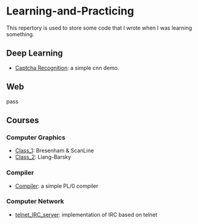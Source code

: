 # Learning-and-Practicing

This repertory is used to store some code that I wrote when I was learning something.

## Deep Learning

- [Captcha Recognition](https://github.com/suxb201/Learning-and-Practicing/tree/master/Deep%20Learning/Captcha%20Recognition): a simple cnn demo.

## Web

pass

## Courses

### Computer Graphics

- [Class_1](https://github.com/suxb201/Learning_and_Practicing/tree/master/Courses/Computer_Graphics/Class_1): Bresenham & ScanLine
- [Class_2](https://github.com/suxb201/Learning_and_Practicing/tree/master/Courses/Computer_Graphics/Class_2): Liang-Barsky

### Compiler
- [Compiler](https://github.com/suxb201/Learning_and_Practicing/tree/master/Courses/Courses/Compiler/exPL): a simple PL/0 compiler


### Computer Network
- [telnet_IRC_server](https://github.com/suxb201/Learning_and_Practicing/tree/master/Courses/Courses/Computer_Network/telnet_IRC_server): implementation of IRC based on telnet
